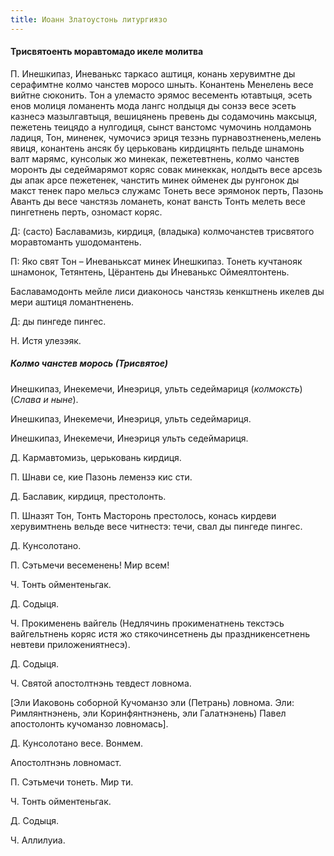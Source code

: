```yaml
---
title: Иоанн Златоустонь литургиязо
---
```


#### Трисвятоенть моравтомадо икеле молитва

П. Инешкипаз, Иневанькс таркасо аштиця, конань херувимтне ды серафимтне колмо чанстев моросо шныть. Конантень Менелень весе вийтне сюконить. Тон а улемасто эрямос весементь ютавтыця, эсеть енов молиця ломаненть мода лангс нолдыця ды сонзэ весе эсеть казнесэ мазылгавтыця, вешицянень превень ды содамочинь максыця, пежетень теицядо а нулгодиця, сынст ванстомс чумочинь нолдамонь ладиця, Тон, миненек, чумочисэ эриця тезэнь пурнавозтненень,мелень явиця, конантень ансяк бу церьковань кирдицянть пельде шнамонь валт марямс, кунсолык жо минекак, пежетевтнень, колмо чанстев моронть ды седеймарямот коряс совак минеккак, нолдыть весе арсезь ды апак арсе пежетенек, чанстить минек ойменек ды рунгонок ды макст тенек паро мельсэ служамс Тонеть весе эрямонок перть, Пазонь Аванть ды весе чанстязь ломанеть, конат вансть Тонть мелеть весе пингетнень перть, озномаст коряс.

Д: (састо) Баславамизь, кирдиця, (владыка) колмочанстев трисвятого моравтоманть ушодомантень.

П: Яко свят Тон – Иневаньксат минек Инешкипаз. Тонеть кучтанояк шнамонок, Тетянтень, Цёрантень ды Иневанькс Оймеялтонтень.

Баславамодонть мейле лиси диаконось чанстязь кенкштнень икелев ды мери аштиця ломантненень.

Д: ды пингеде пингес.

Н. Истя улезэяк.



##### Колмо чанстев морось (Трисвятое)

Инешкипаз, Инекемечи, Инеэриця, ульть седеймариця (_колмоксть_) (_Слава и ныне_).

Инешкипаз, Инекемечи, Инеэриця, ульть седеймариця.

Инешкипаз, Инекемечи, Инеэриця ульть седеймариця.


Д. Кармавтомизь, церьковань кирдиця.

П. Шнави се, кие Пазонь лемензэ кис сти.

Д. Баславик, кирдиця, престолонть.

П. Шназят Тон, Тонть Масторонь престолось, конась кирдеви херувимтнень вельде весе читнестэ: течи, свал ды пингеде пингес.

Д. Кунсолотано.

П. Сэтьмечи весеменень! Мир всем!

Ч. Тонть ойментеньгак.

Д. Содыця.

Ч. Прокименень вайгель (Недлячинь прокименатнень текстэсь вайгельтнень коряс истя жо стякочинсетнень ды праздникенсетнень невтеви приложениятнесэ).

Д. Содыця.

Ч. Святой апостолтнэнь тевдест ловнома.

[Эли Иаковонь соборной Кучоманзо эли (Петрань) ловнома. Эли: Римлянтнэнень, эли Коринфянтнэнень, эли Галатнэнень) Павел апостолонть кучоманзо ловномась].

Д. Кунсолотано весе. Вонмем.

Апостолтнэнь ловномаст.

П. Сэтьмечи тонеть. Мир ти.

Ч. Тонть ойментеньгак.

Д. Содыця.

Ч. Аллилуиа.